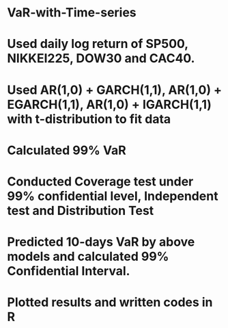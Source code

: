 # VaR-with-Time-series

# Used daily log return of SP500, NIKKEI225, DOW30 and CAC40.
# Used AR(1,0) + GARCH(1,1), AR(1,0) + EGARCH(1,1), AR(1,0) + IGARCH(1,1) with t-distribution to fit data
# Calculated 99% VaR
# Conducted Coverage test under 99% confidential level, Independent test and Distribution Test
# Predicted 10-days VaR by above models and calculated 99% Confidential Interval.
# Plotted results and written codes in R

